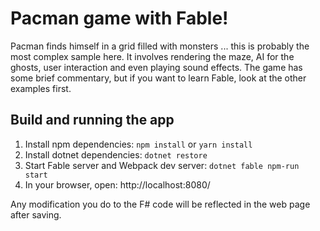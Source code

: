 # Pacman game with Fable!
Pacman finds himself in a grid filled with monsters ... this is probably the most complex sample here.
It involves rendering the maze, AI for the ghosts, user interaction and even playing sound effects.
The game has some brief commentary, but if you want to learn Fable, look at the other examples
first.

## Build and running the app

1. Install npm dependencies: `npm install` or `yarn install`
2. Install dotnet dependencies: `dotnet restore`
3. Start Fable server and Webpack dev server: `dotnet fable npm-run start`
4. In your browser, open: http://localhost:8080/

Any modification you do to the F# code will be reflected in the web page after saving.
